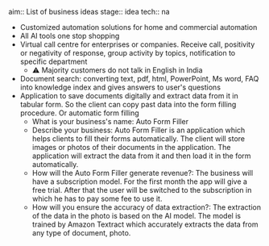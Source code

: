 aim:: List of business ideas
stage:: idea
tech:: na

- Customized automation solutions for home and commercial automation
- All AI tools one stop shopping
- Virtual call centre for enterprises or companies. Receive call, positivity or negativity of response, group activity by topics, notification to specific department
	- ⚠️ Majority customers do not talk in English in India
- Document search: converting text, pdf, html, PowerPoint, Ms word, FAQ into knowledge index and gives answers to user's questions
- Application to save documents digitally and extract data from it in tabular form. So the client can copy past data into the form filling procedure. Or automatic form filling
	- What is your business's name: Auto Form Filler
	- Describe your business: Auto Form Filler is an application which helps clients to fill their forms automatically. The client will store images or photos of their documents in the application. The application will extract the data from it and then load it in the form automatically.
	- How will the Auto Form Filler generate revenue?: The business will have a subscription model. For the first month the app will give a free trial. After that the user will be switched to the subscription in which he has to pay some fee to use it.
	- How will you ensure the accuracy of data extraction?: The extraction of the data in the photo is based on the AI model. The model is trained by Amazon Textract which accurately extracts the data from any type of document, photo.